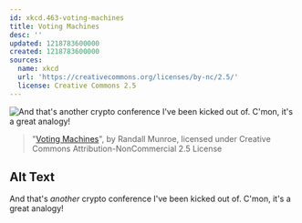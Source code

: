 ```yaml
---
id: xkcd.463-voting-machines
title: Voting Machines
desc: ''
updated: 1218783600000
created: 1218783600000
sources:
  name: xkcd
  url: 'https://creativecommons.org/licenses/by-nc/2.5/'
  license: Creative Commons 2.5
---
```

![And that's *another* crypto conference I've been kicked out of.  C'mon, it's a great analogy!](https://imgs.xkcd.com/comics/voting_machines.png)
> "[Voting Machines](https://xkcd.com/463/)", by Randall Munroe, licensed under Creative Commons Attribution-NonCommercial 2.5 License

## Alt Text
And that's *another* crypto conference I've been kicked out of.  C'mon, it's a great analogy!
